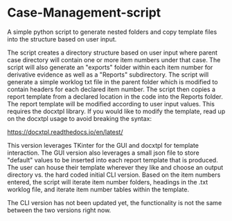 # Case-Management-script
A simple python script to generate nested folders and copy template files into the structure based on user input.

The script creates a directory structure based on user input where parent case directory will contain one or more item numbers under that case. The script will also generate an "exports" folder within each item number for derivative evidence as well as a "Reports" subdirectory. The script will generate a simple worklog txt file in the parent folder which is modified to contain headers for each declared item number. The script then copies a report template from a declared location in the code into the Reports folder. The report template will be modified according to user input values. This requires the docxtpl library. If you would like to modify the template, read up on the docxtpl usage to avoid breaking the syntax:

https://docxtpl.readthedocs.io/en/latest/

This version leverages TKinter for the GUI and docxtpl for template interaction. The GUI version also leverages a small json file to store "default" values to be inserted into each report template that is produced. The user can house their template wherever they like and choose an output directory vs. the hard coded initial CLI version. Based on the item numbers entered, the script will iterate item number folders, headings in the .txt worklog file, and iterate item number tables within the template. 

The CLI version has not been updated yet, the functionality is not the same between the two versions right now.
